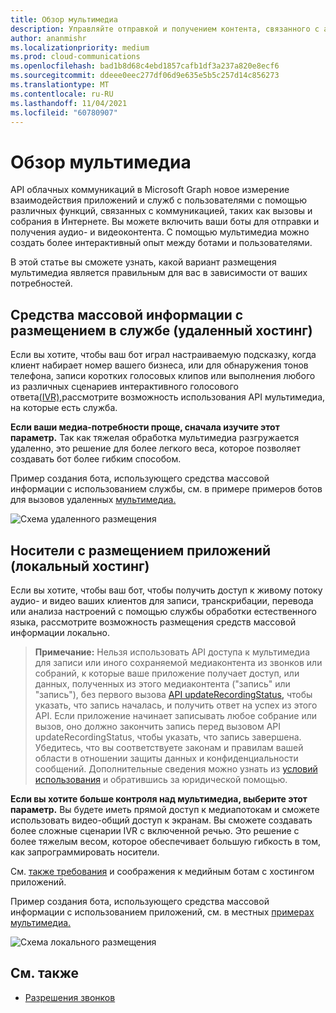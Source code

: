 ```yaml
---
title: Обзор мультимедиа
description: Управляйте отправкой и получением контента, связанного с аудио- и видеосвязями.
author: ananmishr
ms.localizationpriority: medium
ms.prod: cloud-communications
ms.openlocfilehash: bad1b8d68c4ebd1857cafb1df3a237a820e8ecf6
ms.sourcegitcommit: ddeee0eec277df06d9e635e5b5c257d14c856273
ms.translationtype: MT
ms.contentlocale: ru-RU
ms.lasthandoff: 11/04/2021
ms.locfileid: "60780907"
---
```

# <a name="media-overview"></a>Обзор мультимедиа

API облачных коммуникаций в Microsoft Graph новое измерение взаимодействия приложений и служб с пользователями с помощью различных функций, связанных с коммуникацией, таких как вызовы и собрания в Интернете. Вы можете включить ваши боты для отправки и получения аудио- и видеоконтента. С помощью мультимедиа можно создать более интерактивный опыт между ботами и пользователями.

В этой статье вы сможете узнать, какой вариант размещения мультимедиа является правильным для вас в зависимости от ваших потребностей.

## <a name="service-hosted-media-remote-hosting"></a>Средства массовой информации с размещением в службе (удаленный хостинг)
Если вы хотите, чтобы ваш бот играл настраиваемую подсказку, когда клиент набирает номер вашего бизнеса, или для обнаружения тонов телефона, записи коротких [](/graph/api/resources/communications-api-overview)голосовых клипов или выполнения любого из различных сценариев интерактивного голосового ответа[(IVR),](/graph/api/resources/calls-api-ivr-overview)рассмотрите возможность использования API мультимедиа, на которые есть служба.

**Если ваши медиа-потребности проще, сначала изучите этот параметр.** Так как тяжелая обработка мультимедиа разгружается удаленно, это решение для более легкого веса, которое позволяет создавать бот более гибким способом.

Пример создания бота, использующего средства массовой информации с использованием службы, см. в примере примеров ботов для вызовов удаленных [мультимедиа.](https://github.com/microsoftgraph/microsoft-graph-comms-samples/tree/master/Samples/V1.0Samples/RemoteMediaSamples)

![Схема удаленного размещения](images/communications-remote-media.PNG)

## <a name="application-hosted-media-local-hosting"></a>Носители с размещением приложений (локальный хостинг)
Если вы хотите, чтобы ваш бот, чтобы получить доступ к живому потоку аудио- и видео ваших клиентов для записи, транскрибации, перевода или анализа настроений с помощью службы обработки естественного языка, рассмотрите возможность размещения средств массовой информации локально.

>**Примечание:** Нельзя  использовать API доступа к мультимедиа для записи или иного сохраняемой медиаконтента из звонков или собраний, к которые ваше приложение получает доступ, или данных, полученных из этого медиаконтента ("запись" или "запись"), без первого вызова [API updateRecordingStatus,](/graph/api/call-updaterecordingstatus) чтобы указать, что запись началась, и получить ответ на успех из этого API. Если приложение начинает записывать любое собрание или вызов, оно должно закончить запись перед вызовом API updateRecordingStatus, чтобы указать, что запись завершена. Убедитесь, что вы соответствуете законам и правилам вашей области в отношении защиты данных и конфиденциальности сообщений. Дополнительные сведения можно узнать из [условий использования](/legal/microsoft-apis/terms-of-use) и обратившись за юридической помощью.

**Если вы хотите больше контроля над мультимедиа, выберите этот параметр.** Вы будете иметь прямой доступ к медиапотокам и сможете использовать видео-общий доступ к экранам. Вы сможете создавать более сложные сценарии IVR с включенной речью. Это решение с более тяжелым весом, которое обеспечивает большую гибкость в том, как запрограммировать носители.

См. [также требования](/microsoftteams/platform/concepts/calls-and-meetings/requirements-considerations-application-hosted-media-bots) и соображения к медийным ботам с хостингом приложений.

Пример создания бота, использующего средства массовой информации с использованием приложений, см. в местных [примерах мультимедиа.](https://github.com/microsoftgraph/microsoft-graph-comms-samples/tree/master/Samples/V1.0Samples/LocalMediaSamples)

![Схема локального размещения](images/communications-local-media.PNG)

## <a name="see-also"></a>См. также

- [Разрешения звонков](./permissions-reference.md#calls-permissions)
